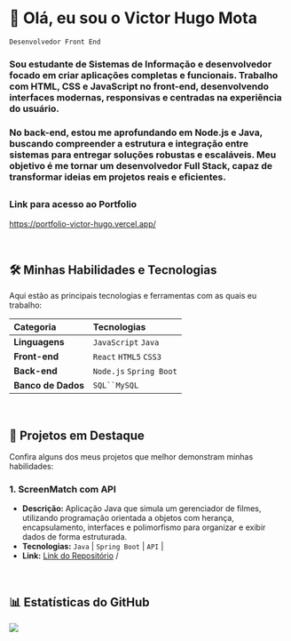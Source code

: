 # 👋 Olá, eu sou o Victor Hugo Mota

`Desenvolvedor Front End`

### Sou estudante de Sistemas de Informação e desenvolvedor focado em criar aplicações completas e funcionais. Trabalho com HTML, CSS e JavaScript no front-end, desenvolvendo interfaces modernas, responsivas e centradas na experiência do usuário.

### No back-end, estou me aprofundando em Node.js e Java, buscando compreender a estrutura e integração entre sistemas para entregar soluções robustas e escaláveis. Meu objetivo é me tornar um desenvolvedor Full Stack, capaz de transformar ideias em projetos reais e eficientes.

## 
### Link para acesso ao Portfolio
https://portfolio-victor-hugo.vercel.app/

<br>

## 🛠️ Minhas Habilidades e Tecnologias

Aqui estão as principais tecnologias e ferramentas com as quais eu trabalho:

| Categoria | Tecnologias |
| :--- | :--- |
| **Linguagens** | `JavaScript` `Java` |
| **Front-end** | `React` `HTML5` `CSS3` |
| **Back-end** | `Node.js` `Spring Boot` |
| **Banco de Dados** | `SQL``MySQL`|


<br>


## 🚀 Projetos em Destaque

Confira alguns dos meus projetos que melhor demonstram minhas habilidades:

### 1. ScreenMatch com API
* **Descrição:** Aplicação Java que simula um gerenciador de filmes, utilizando programação orientada a objetos com herança, encapsulamento, interfaces e polimorfismo para organizar e exibir dados de forma estruturada.
* **Tecnologias:** `Java` | `Spring Boot` | `API` |
* **Link:** [Link do Repositório](https://github.com/VictorHugoSMota/Screen-Match-Com-API) /

<br>


## 📊 Estatísticas do GitHub

  <img
  src="https://github-readme-stats.vercel.app/api/top-langs/?username=VictorHugoSMota&layout=compact&theme=dark&custom_title=Linguagens%20Mais%20Usadas"
/>



